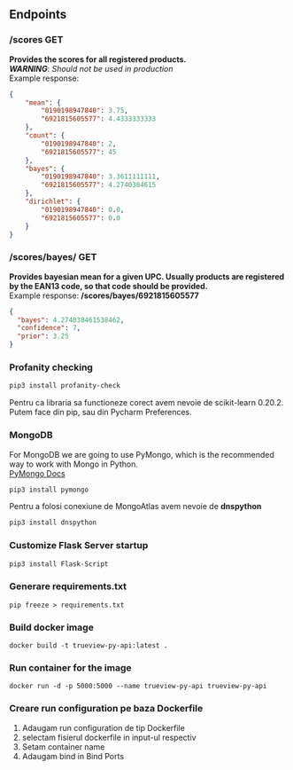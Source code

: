 ## Endpoints

### /scores  **GET**
**Provides the scores for all registered products.**  
***WARNING***: *Should not be used in production*  
Example response:  
```json
{
    "mean": {
        "0190198947840": 3.75,
        "6921815605577": 4.4333333333
    },
    "count": {
        "0190198947840": 2,
        "6921815605577": 45
    },
    "bayes": {
        "0190198947840": 3.3611111111,
        "6921815605577": 4.2740384615
    },
    "dirichlet": {
        "0190198947840": 0.0,
        "6921815605577": 0.0
    }
}
```

### /scores/bayes/<ean13>  **GET**
**Provides bayesian mean for a given UPC. 
Usually products are registered by the EAN13 code, so that code should be provided.**  
Example response: **/scores/bayes/6921815605577**
```json
{
  "bayes": 4.274038461538462,
  "confidence": 7,
  "prior": 3.25
}
```

### Profanity checking
```bash
pip3 install profanity-check
```
Pentru ca libraria sa functioneze corect avem nevoie de scikit-learn 0.20.2. Putem face din pip, sau din Pycharm Preferences.

### MongoDB
For MongoDB we are going to use PyMongo, which is the recommended way to work with Mongo in Python.  
[PyMongo Docs](https://docs.mongodb.com/ecosystem/drivers/pymongo/#introduction)
```bash
pip3 install pymongo
```
Pentru a folosi conexiune de MongoAtlas avem nevoie de **dnspython**
```bash
pip3 install dnspython
```

### Customize Flask Server startup
```bash
pip3 install Flask-Script
```

### Generare requirements.txt
```
pip freeze > requirements.txt
```

### Build docker image
```
docker build -t trueview-py-api:latest .
```

### Run container for the image
```
docker run -d -p 5000:5000 --name trueview-py-api trueview-py-api
```


### Creare run configuration pe baza Dockerfile
1. Adaugam run configuration de tip Dockerfile
2. selectam fisierul dockerfile in input-ul respectiv
3. Setam container name
4. Adaugam bind in Bind Ports